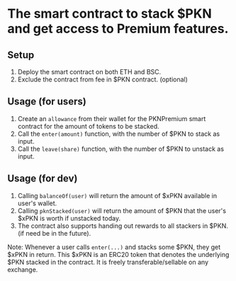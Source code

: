 # The smart contract to stack $PKN and get access to Premium features.

## Setup
1. Deploy the smart contract on both ETH and BSC.
2. Exclude the contract from fee in $PKN contract. (optional)

## Usage (for users)
1. Create an `allowance` from their wallet for the PKNPremium smart contract for the amount of tokens to be stacked.
2. Call the `enter(amount)` function, with the number of $PKN to stack as input.
3. Call the `leave(share)` function, with the number of $PKN to unstack as input.

## Usage (for dev)
1. Calling `balanceOf(user)` will return the amount of $xPKN available in user's wallet.
2. Calling `pknStacked(user)` will return the amount of $PKN that the user's $xPKN is worth if unstacked today.
3. The contract also supports handing out rewards to all stackers in $PKN. (if need be in the future).

Note: Whenever a user calls `enter(...)` and stacks some $PKN, they get $xPKN in return.
This $xPKN is an ERC20 token that denotes the underlying $PKN stacked in the contract.
It is freely transferable/sellable on any exchange.
